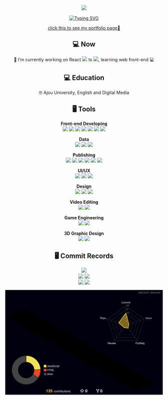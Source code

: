 <div align=center>

<img src="https://capsule-render.vercel.app/api?type=venom&color=auto&section=header&text=xeunnie's%20github&fontSize=25px"/>

<a href="https://git.io/typing-svg"><img src="https://readme-typing-svg.demolab.com?font=Fira+Code&duration=3000&pause=500&color=FFFFFF&background=BBE2FF&center=true&vCenter=true&multiline=true&random=false&width=500&height=100&lines=frontend+devloper+rookie+CHLOE+CHOI;working+on+React.ts;click+my+profile+page!" alt="Typing SVG" /></a>

<a href="https://xeunnie.github.io/portfoliopage/">click this to see my portfolio page🦈</a>

## 💻 Now
<p>🔭 I’m currently working on React <img src="https://img.shields.io/badge/-20232A?style=flat&logo=react&logoColor=61DAFB">
 ts <img src="https://img.shields.io/badge/-007ACC?style=flat&logo=typescript&logoColor=white">, learning web front-end 💻 </p>

## 💻 Education
<p>🤓 Ajou University, English and Digital Media</p>

## 🖥 Tools
<b>Front-end Developing</b><br>
<img src="https://img.shields.io/badge/React-20232A?style=flat&logo=react&logoColor=61DAFB">
<img src="https://img.shields.io/badge/TypeScript-007ACC?style=flat&logo=typescript&logoColor=white">
<img src="https://img.shields.io/badge/Vue.js-35495E?style=flat&logo=vue.js&logoColor=4FC08D">
<img src="https://img.shields.io/badge/JavaScript-F7DF1E?style=flat&logo=JavaScript&logoColor=white">
<img src="https://img.shields.io/badge/jQuery-0769AD?style=flat&logo=jquery&logoColor=white">
<img src="https://img.shields.io/badge/php-777BB4?style=flat&logo=svelte&logoColor=white">
<img src="https://img.shields.io/badge/Svelte-FF3E00?style=flat&logo=svelte&logoColor=white"><br>

<b>Data</b><br>
<img src="https://img.shields.io/badge/Python-3776AB?style=flat&logo=python&logoColor=white">
<img src="https://img.shields.io/badge/C-A8B9CC?style=flat&logo=c&logoColor=white">
<img src="https://img.shields.io/badge/R-276DC3?style=flat&logo=r&logoColor=white">

<b>Publishing</b><br>
<img src="https://img.shields.io/badge/HTML5-E34F26?style=flat&logo=html5&logoColor=white"/>
<img src="https://img.shields.io/badge/CSS-239120?&style=flat&logo=css3&logoColor=white">
<img src="https://img.shields.io/badge/Sass-CC6699?&style=flat&logo=sass&logoColor=white">
<img src="https://img.shields.io/badge/Bootstrap-7952B3?style=flat&logo=bootstrap&logoColor=white"/>
<img src="https://img.shields.io/badge/Javascript-F7DF1E?style=flat&logo=javascript&logoColor=white"/>
<img src="https://img.shields.io/badge/p5%20js-ED225D?style=flat&logo=p5dotjs&logoColor=white">

<b>UI/UX</b><br>
<img src="https://img.shields.io/badge/Adobe%20XD-470137?style=flat&logo=Adobe%20XD&logoColor=#FF61F6">
<img src="https://img.shields.io/badge/Figma-F24E1E?style=flat&logo=figma&logoColor=white">
<img src="https://img.shields.io/badge/Sketch-F7B500?style=flat&logo=sketch&logoColor=white"><br>

<b>Design</b><br>
<img src="https://img.shields.io/badge/Adobe%20Illustrator-FF9A00?style=flat&logo=adobe%20illustrator&logoColor=white">
<img src="https://img.shields.io/badge/Adobe%20Photoshop-31A8FF?style=flat&logo=Adobe%20Photoshop&logoColor=black">
<img src="https://img.shields.io/badge/Adobe%20InDesign-FF3366?style=flat&logo=Adobe%20InDesign&logoColor=white">

<b>Video Editing</b><br>
<img src="https://img.shields.io/badge/Adobe%20Premiere%20Pro-9999FF?style=flat&logo=Adobe%20Premiere%20Pro&logoColor=white">
<img src="https://img.shields.io/badge/Adobe%20after%20affects-CF96FD?style=flat&logo=Adobe%20after%20effects&logoColor=393665"><br>

<b>Game Engineering</b><br>
<img src="https://img.shields.io/badge/Unity-100000?style=flat&logo=unity&logoColor=white">
<img src="https://img.shields.io/badge/Roblox-00A2FF?style=flat&logo=robloxstudio&logoColor=white">

<b>3D Graphic Design</b><br>
<img src="https://img.shields.io/badge/Maya Autodesk-37A5CC?&style=flat&logo=autodeskmaya&logoColor=white">
<img src="https://img.shields.io/badge/Blender-E87D0D?&style=flat&logo=blender&logoColor=white">

## 🖥 Commit Records
 
![](https://github-profile-summary-cards.vercel.app/api/cards/profile-details?username=xeunnie&theme=nord_bright) <br>
![](https://github-profile-summary-cards.vercel.app/api/cards/repos-per-language?username=xeunnie&theme=nord_bright)
![](https://github-profile-summary-cards.vercel.app/api/cards/most-commit-language?username=xeunnie&theme=nord_bright) <br>
![](https://github-profile-summary-cards.vercel.app/api/cards/stats?username=xeunnie&theme=nord_bright)
![](https://github-profile-summary-cards.vercel.app/api/cards/productive-time?username=xeunnie&theme=nord_bright)


![](./profile-3d-contrib/profile-night-rainbow.svg)

</div>

